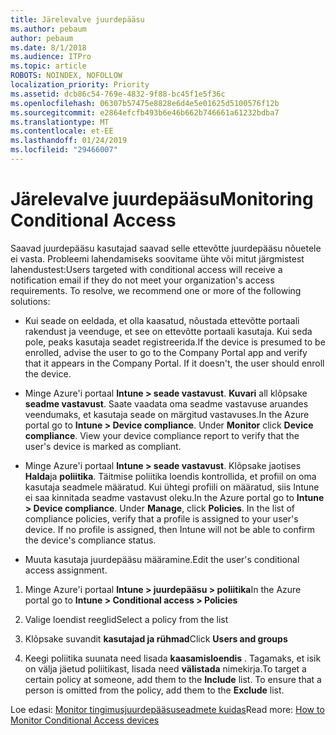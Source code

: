 ```yaml
---
title: Järelevalve juurdepääsu
ms.author: pebaum
author: pebaum
ms.date: 8/1/2018
ms.audience: ITPro
ms.topic: article
ROBOTS: NOINDEX, NOFOLLOW
localization_priority: Priority
ms.assetid: dcb86c54-769e-4832-9f88-bc45f1e5f36c
ms.openlocfilehash: 06307b57475e8828e6d4e5e01625d5100576f12b
ms.sourcegitcommit: e2864efcfb493b6e46b662b746661a61232bdba7
ms.translationtype: MT
ms.contentlocale: et-EE
ms.lasthandoff: 01/24/2019
ms.locfileid: "29466007"
---
```

# <a name="monitoring-conditional-access"></a><span data-ttu-id="36d71-102">Järelevalve juurdepääsu</span><span class="sxs-lookup"><span data-stu-id="36d71-102">Monitoring Conditional Access</span></span>

<span data-ttu-id="36d71-p101">Saavad juurdepääsu kasutajad saavad selle ettevõtte juurdepääsu nõuetele ei vasta. Probleemi lahendamiseks soovitame ühte või mitut järgmistest lahendustest:</span><span class="sxs-lookup"><span data-stu-id="36d71-p101">Users targeted with conditional access will receive a notification email if they do not meet your organization's access requirements. To resolve, we recommend one or more of the following solutions:</span></span>
  
- <span data-ttu-id="36d71-p102">Kui seade on eeldada, et olla kaasatud, nõustada ettevõtte portaali rakendust ja veenduge, et see on ettevõtte portaali kasutaja. Kui seda pole, peaks kasutaja seadet registreerida.</span><span class="sxs-lookup"><span data-stu-id="36d71-p102">If the device is presumed to be enrolled, advise the user to go to the Company Portal app and verify that it appears in the Company Portal. If it doesn't, the user should enroll the device.</span></span>
    
- <span data-ttu-id="36d71-p103">Minge Azure'i portaal **Intune \> seade vastavust**. **Kuvari** all klõpsake **seadme vastavust**. Saate vaadata oma seadme vastavuse aruandes veendumaks, et kasutaja seade on märgitud vastavuses.</span><span class="sxs-lookup"><span data-stu-id="36d71-p103">In the Azure portal go to **Intune \> Device compliance**. Under **Monitor** click **Device compliance**. View your device compliance report to verify that the user's device is marked as compliant.</span></span> 
    
- <span data-ttu-id="36d71-p104">Minge Azure'i portaal **Intune \> seade vastavust**. Klõpsake jaotises **Halda**ja **poliitika**. Täitmise poliitika loendis kontrollida, et profiil on oma kasutaja seadmele määratud. Kui ühtegi profiili on määratud, siis Intune ei saa kinnitada seadme vastavust oleku.</span><span class="sxs-lookup"><span data-stu-id="36d71-p104">In the Azure portal go to **Intune \> Device compliance**. Under **Manage**, click **Policies**. In the list of compliance policies, verify that a profile is assigned to your user's device. If no profile is assigned, then Intune will not be able to confirm the device's compliance status.</span></span> 
    
- <span data-ttu-id="36d71-114">Muuta kasutaja juurdepääsu määramine.</span><span class="sxs-lookup"><span data-stu-id="36d71-114">Edit the user's conditional access assignment.</span></span>
    
1. <span data-ttu-id="36d71-115">Minge Azure'i portaal **Intune \> juurdepääsu \> poliitika**</span><span class="sxs-lookup"><span data-stu-id="36d71-115">In the Azure portal go to **Intune \> Conditional access \> Policies**</span></span>
    
2. <span data-ttu-id="36d71-116">Valige loendist reeglid</span><span class="sxs-lookup"><span data-stu-id="36d71-116">Select a policy from the list</span></span>
    
3. <span data-ttu-id="36d71-117">Klõpsake suvandit **kasutajad ja rühmad**</span><span class="sxs-lookup"><span data-stu-id="36d71-117">Click **Users and groups**</span></span>
    
4. <span data-ttu-id="36d71-p105">Keegi poliitika suunata need lisada **kaasamisloendis** . Tagamaks, et isik on välja jäetud poliitikast, lisada need **välistada** nimekirja.</span><span class="sxs-lookup"><span data-stu-id="36d71-p105">To target a certain policy at someone, add them to the **Include** list. To ensure that a person is omitted from the policy, add them to the **Exclude** list.</span></span> 
    
<span data-ttu-id="36d71-120">Loe edasi: [Monitor tingimusjuurdepääsuseadmete kuidas](https://docs.microsoft.com/en-us/intune/conditional-access-exchange-monitor)</span><span class="sxs-lookup"><span data-stu-id="36d71-120">Read more: [How to Monitor Conditional Access devices](https://docs.microsoft.com/en-us/intune/conditional-access-exchange-monitor)</span></span>
  

